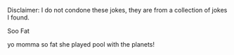 Disclaimer: I do not condone these jokes, they are from a collection of jokes I found.

Soo Fat

yo momma so fat she played pool with the planets!

